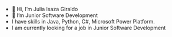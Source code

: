 - 👋 Hi, I’m Julia Isaza Giraldo
- 👀 I’m Junior Software Development
- I have skills in Java, Python, C#, Microsoft Power Platform.
- I am currently looking for a job in Junior Software Development


